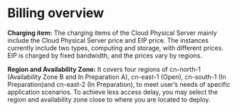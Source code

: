 # Billing overview

**Charging item:**
The charging items of the Cloud Physical Server mainly include the Cloud Physical Server price and EIP price. The instances currently include two types, computing and storage, with different prices. EIP is charged by fixed bandwidth, and the prices vary by regions.

**Region and Availability Zone:**
It covers four regions of cn-north-1 (Availability Zone B and In Preparation A), cn-east-1 (Open), cn-south-1 (In Preparation)and cn-east-2 (In Preparation), to meet user’s needs of specific application scenarios. To achieve less access delay, you may select the region and availability zone close to where you are located to deploy.

